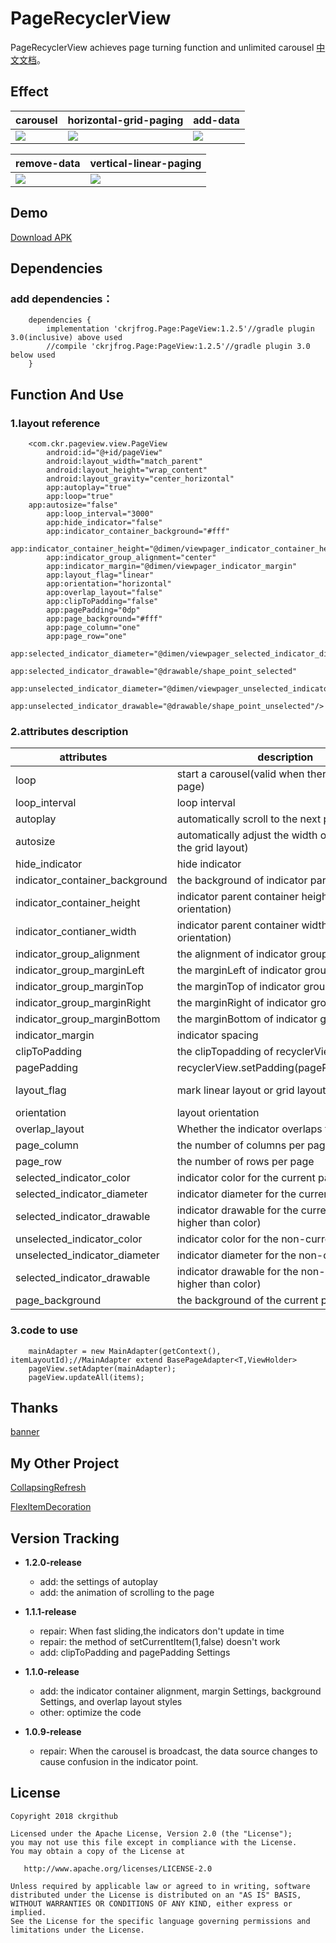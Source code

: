 # PageRecyclerView
PageRecyclerView achieves page turning function and unlimited carousel [中文文档](README-ZH.md)。

## Effect
| carousel     | horizontal-grid-paging    | add-data    |
| ------------ | ------------------------- | ----------- |
| ![](screenRecorder/Screenshot_1.gif) | ![](screenRecorder/Screenshot_2.gif) | ![](screenRecorder/Screenshot_3.gif)

| remove-data  | vertical-linear-paging |
| ------------ | ------------------------- |
| ![](screenRecorder/Screenshot_4.gif) | ![](screenRecorder/Screenshot_5.gif) |

## Demo
[Download APK](apk/app-debug.apk)

## Dependencies
### add dependencies：
```
	dependencies {
		implementation 'ckrjfrog.Page:PageView:1.2.5'//gradle plugin 3.0(inclusive) above used
		//compile 'ckrjfrog.Page:PageView:1.2.5'//gradle plugin 3.0 below used
	}
```

## Function And Use
### 1.layout reference
```
    <com.ckr.pageview.view.PageView
        android:id="@+id/pageView"
        android:layout_width="match_parent"
        android:layout_height="wrap_content"
        android:layout_gravity="center_horizontal"
        app:autoplay="true"
        app:loop="true"
	app:autosize="false"
        app:loop_interval="3000"
        app:hide_indicator="false"
        app:indicator_container_background="#fff"
        app:indicator_container_height="@dimen/viewpager_indicator_container_height"
        app:indicator_group_alignment="center"
        app:indicator_margin="@dimen/viewpager_indicator_margin"
        app:layout_flag="linear"
        app:orientation="horizontal"
        app:overlap_layout="false"
        app:clipToPadding="false"
        app:pagePadding="0dp"
        app:page_background="#fff"
        app:page_column="one"
        app:page_row="one"
        app:selected_indicator_diameter="@dimen/viewpager_selected_indicator_diameter"
        app:selected_indicator_drawable="@drawable/shape_point_selected"
        app:unselected_indicator_diameter="@dimen/viewpager_unselected_indicator_diameter"
        app:unselected_indicator_drawable="@drawable/shape_point_unselected"/>
```
### 2.attributes description
| attributes         | description                   | type              | defaults         |
| ------------------ | ----------------------------- | ----------------- | ---------------- |
| loop               | start a carousel(valid when there is only one item per page)  | boolean    | false |
| loop_interval      | loop interval	     | int		   | 3000		 |
| autoplay           | automatically scroll to the next page	   | boolean      | false   |
| autosize           | automatically adjust the width or height of item(valid in the grid layout) | boolean | false |
| hide_indicator     | hide indicator  	     | boolean      | false	    |
| indicator_container_background| the background of indicator parent container 	 | drawable     | null		|
| indicator_container_height    | indicator parent container height(valid in the vertical orientation) 	  | int       | 90   |
| indicator_contianer_width     | indicator parent container width(valid in the horizontal orientation)   | int       | 90   |
| indicator_group_alignment     | the alignment of indicator group(eg: left,top,center)  | int        | 0x11(center)   |
| indicator_group_marginLeft    | the marginLeft of indicator group  	 	 | int          | 0 		        |
| indicator_group_marginTop     | the marginTop of indicator group  	 	 | int          | 0 		        |
| indicator_group_marginRight   | the marginRight of indicator group  	 	 | int          | 0 		        |
| indicator_group_marginBottom  | the marginBottom of indicator group  	 	 | int          | 0 		        |
| indicator_margin		| indicator spacing  	         | boolean      | false             |
| clipToPadding			| the clipTopadding of recyclerView  		 | int      	| 15     |
| pagePadding			| recyclerView.setPadding(pagePadding,0,pagePading,0)  	| int      	| 15           |
| layout_flag			| mark linear layout or grid layout                     | int          | 0(linear layout)  |
| orientation			| layout orientation  					| int          | 0(horizontal)     |
| overlap_layout		| Whether the indicator overlaps the page 		| boolean      | false     		|
| page_column			| the number of columns per page  			| int          | 1		            |
| page_row			| the number of rows per page  				| int          | 1		            |
| selected_indicator_color      | indicator color for the current page  		| int          | Color.RED         |
| selected_indicator_diameter   | indicator diameter for the current page  		| int          | 15                |
| selected_indicator_drawable   | indicator drawable for the current page(priority is higher than color)     | drawable    | null  |
| unselected_indicator_color	| indicator color for the non-current page  		| int          | Color.BLACK       |
| unselected_indicator_diameter	| indicator diameter for the non-current page  		| int          | 15 		        |
| selected_indicator_drawable   | indicator drawable for the non-current page(priority is higher than color) | drawable  | null |
| page_background		| the background of the current page			| drawable		| null		|

### 3.code to use
```
    mainAdapter = new MainAdapter(getContext(), itemLayoutId);//MainAdapter extend BasePageAdapter<T,ViewHolder>
    pageView.setAdapter(mainAdapter);
    pageView.updateAll(items);
```
## Thanks
[banner](https://github.com/youth5201314/banner)

## My Other Project
[CollapsingRefresh](https://github.com/ckrgithub/CollapsingRefresh)

[FlexItemDecoration](https://github.com/ckrgithub/FlexItemDecoration)

## Version Tracking
* **1.2.0-release**
  * add: the settings of autoplay
  * add: the animation of scrolling to the page

* **1.1.1-release**
  * repair: When fast sliding,the indicators don't update in time
  * repair: the method of setCurrentItem(1,false) doesn't work
  * add: clipToPadding and pagePadding Settings
 
* **1.1.0-release**
  * add: the indicator container alignment, margin Settings, background Settings, and overlap layout styles
  * other: optimize the code
 
* **1.0.9-release**
  * repair: When the carousel is broadcast, the data source changes to cause confusion in the indicator point.

License
-------

    Copyright 2018 ckrgithub

    Licensed under the Apache License, Version 2.0 (the "License");
    you may not use this file except in compliance with the License.
    You may obtain a copy of the License at

       http://www.apache.org/licenses/LICENSE-2.0

    Unless required by applicable law or agreed to in writing, software
    distributed under the License is distributed on an "AS IS" BASIS,
    WITHOUT WARRANTIES OR CONDITIONS OF ANY KIND, either express or implied.
    See the License for the specific language governing permissions and
    limitations under the License.
